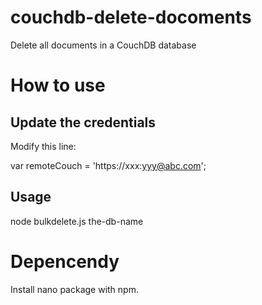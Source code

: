 # couchdb-delete-docoments
Delete all documents in a CouchDB database

# How to use
## Update the credentials
Modify this line:

  var remoteCouch = 'https://xxx:yyy@abc.com';

## Usage
node bulkdelete.js the-db-name
# Depencendy
Install nano package with npm.

